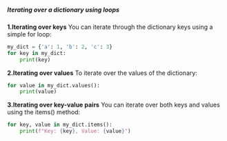 #####  Iterating over a dictionary using loops

**1.Iterating over keys**
You can iterate through the dictionary keys using a simple for loop:

```python
my_dict = {'a': 1, 'b': 2, 'c': 3}
for key in my_dict:
    print(key)
```

**2.Iterating over values**
To iterate over the values of the dictionary:

```python
for value in my_dict.values():
    print(value)
```

**3.Iterating over key-value pairs**
You can iterate over both keys and values using the items() method:

```python
for key, value in my_dict.items():
    print(f"Key: {key}, Value: {value}")
``` 